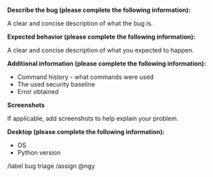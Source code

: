 **Describe the bug (please complete the following information):**

A clear and concise description of what the bug is.

**Expected behavior (please complete the following information):**

A clear and concise description of what you expected to happen.

**Additional information (please complete the following information):**

- Command history - what commands were used
- The used security baseline
- Error obtained

**Screenshots**

If applicable, add screenshots to help explain your problem.

**Desktop (please complete the following information):**

- OS
- Python version

/label bug triage
/assign @ngy
